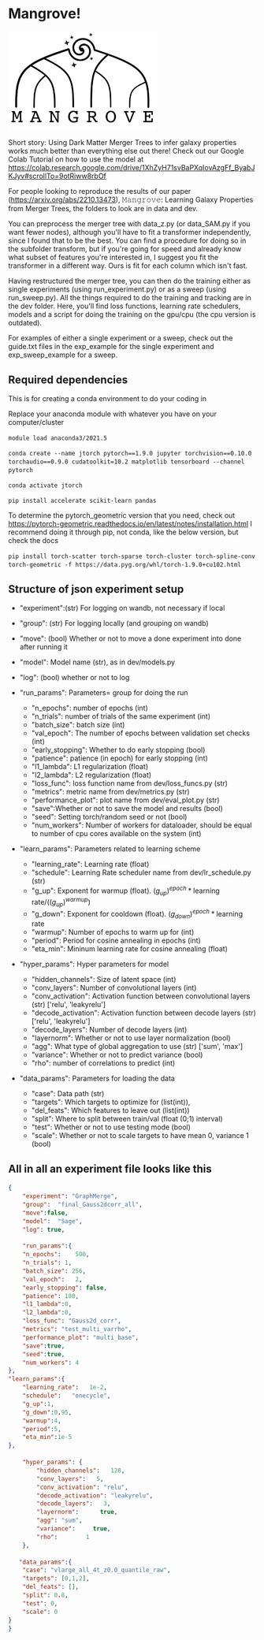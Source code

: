 # Mangrove!

<img
  src="Mangrove_logo.png"
  alt="The logo for our new inference framework, Mangrove"
  title="The logo for our new inference framework, Mangrove"
  style="display: inline-block; margin: 0 auto; max-width: 300px">
  
Short story: Using Dark Matter Merger Trees to infer galaxy properties works much better than everything else out there! Check out our Google Colab Tutorial on how to use the model at https://colab.research.google.com/drive/1XhZyH71svBaPXqIovAzgFf_ByabJKJyv#scrollTo=9otRiww8rbOf

For people looking to reproduce the results of our paper (https://arxiv.org/abs/2210.13473), 𝙼𝚊𝚗𝚐𝚛𝚘𝚟𝚎: Learning Galaxy Properties from Merger Trees, the folders to look are in data and dev. 

You can preprocess the merger tree with data_z.py (or data_SAM.py if you want fewer nodes), although you'll have to fit a transformer independently, since I found that to be the best. You can find a procedure for doing so in the subfolder transform, but if you're going for speed and already know what subset of features you're interested in, I suggest you fit the transformer in a different way. Ours is fit for each column which isn't fast.

Having restructured the merger tree, you can then do the training either as single experiments (using run_experiment.py) or as a sweep (using run_sweep.py). All the things required to do the training and tracking are in the dev folder. Here, you'll find loss functions, learning rate schedulers, models and a script for doing the training on the gpu/cpu (the cpu version is outdated).

For examples of either a single experiment or a sweep, check out the guide.txt files in the exp_example for the single experiment and exp_sweep_example for a sweep.


## Required dependencies

This is for creating a conda environment to do your coding in

Replace your anaconda module with whatever you have on your computer/cluster

`module load anaconda3/2021.5`

`conda create --name jtorch pytorch==1.9.0 jupyter torchvision==0.10.0 torchaudio==0.9.0 cudatoolkit=10.2 matplotlib tensorboard --channel pytorch`

`conda activate jtorch`

`pip install accelerate scikit-learn pandas`

To determine the pytorch_geometric version that you need, check out https://pytorch-geometric.readthedocs.io/en/latest/notes/installation.html 
I recommend doing it through pip, not conda, like the below version, but check the docs

`pip install torch-scatter torch-sparse torch-cluster torch-spline-conv torch-geometric -f https://data.pyg.org/whl/torch-1.9.0+cu102.html`

## Structure of json experiment setup

- "experiment":(str) For logging on wandb, not necessary if local
- "group": (str) For logging locally (and grouping on wandb)
- "move": (bool) Whether or not to move a done experiment into done after running it
- "model":  Model name (str), as in dev/models.py
- "log": (bool) whether or not to log

- "run_params": Parameters= group for doing the run
    - "n_epochs": number of epochs (int)
    - "n_trials": number of trials of the same experiment (int)
    - "batch_size": batch size (int)
    - "val_epoch": The number of epochs between validation set checks (int)
    - "early_stopping": Whether to do early stopping (bool)
    - "patience": patience (in epoch) for early stopping (int)
    - "l1_lambda": L1 regularization (float)
    - "l2_lambda": L2 regularization (float)
    - "loss_func": loss function name from dev/loss_funcs.py (str)
    - "metrics": metric name from dev/metrics.py (str)
    - "performance_plot": plot name from dev/eval_plot.py (str)
    - "save":Whether or not to save the model and results (bool)
    - "seed": Setting torch/random seed or not (bool)
    - "num_workers": Number of workers for dataloader, should be equal to number of cpu cores available on the system (int)

- "learn_params": Parameters related to learning scheme
    - "learning_rate":   Learning rate (float)
    - "schedule":  Learning Rate scheduler name from dev/lr_schedule.py (str)
    - "g_up": Exponent for warmup (float). $(g_{up})^{epoch}*\text{learning rate}/ ((g_{up})^{warmup})$
    - "g_down": Exponent for cooldown (float). $(g_{down})^{epoch}*\text{learning rate}$
    - "warmup": Number of epochs to warm up for (int)
    - "period": Period for cosine annealing in epochs (int)
    - "eta_min": Mininum learning rate for cosine annealing (float)

- "hyper_params": Hyper parameters for model
    - "hidden_channels": Size of latent space (int)
    - "conv_layers": Number of convolutional layers (int)
    - "conv_activation": Activation function between convolutional layers (str) ['relu', 'leakyrelu']
    - "decode_activation": Activation function between decode layers (str)  ['relu', 'leakyrelu']
    - "decode_layers": Number of decode layers (int)
    - "layernorm": Whether or not to use layer normalization (bool)
    - "agg": What type of global aggregation to use (str) ['sum', 'max']
    - "variance": Whether or not to predict variance (bool)
    - "rho": number of correlations to predict (int)

- "data_params": Parameters for loading the data
    - "case": Data path (str)
    - "targets": Which targets to optimize for (list(int)),
    - "del_feats": Which features to leave out (list(int))
    - "split": Where to split between train/val (float (0;1) interval)
    - "test": Whether or not to use testing mode (bool)
    - "scale": Whether or not to scale targets to have mean 0, variance 1 (bool)


## All in all an experiment file looks like this
```json
{
    "experiment": "GraphMerge",
    "group":  "final_Gauss2dcorr_all", 
    "move":false,
    "model":  "Sage",
    "log": true,

    "run_params":{
    "n_epochs":    500,
    "n_trials": 1,
    "batch_size": 256,
    "val_epoch":   2,
    "early_stopping": false,
    "patience": 100,
    "l1_lambda":0,
    "l2_lambda":0,
    "loss_func": "Gauss2d_corr",
    "metrics": "test_multi_varrho",
    "performance_plot": "multi_base",
    "save":true,
    "seed":true,
    "num_workers": 4
}, 
"learn_params":{
    "learning_rate":   1e-2,
    "schedule":   "onecycle",
    "g_up":1,
    "g_down":0.95,
    "warmup":4,
    "period":5, 
    "eta_min":1e-5
},

    "hyper_params": {
        "hidden_channels":   128,  
        "conv_layers":   5,
        "conv_activation": "relu",
        "decode_activation": "leakyrelu",
        "decode_layers":   3,
        "layernorm":      true,
        "agg": "sum",
        "variance":     true,
        "rho":        1
    },

   "data_params":{ 
    "case": "vlarge_all_4t_z0.0_quantile_raw",
    "targets": [0,1,2],
    "del_feats": [],
    "split": 0.8,
    "test": 0,
    "scale": 0
}
}
```
